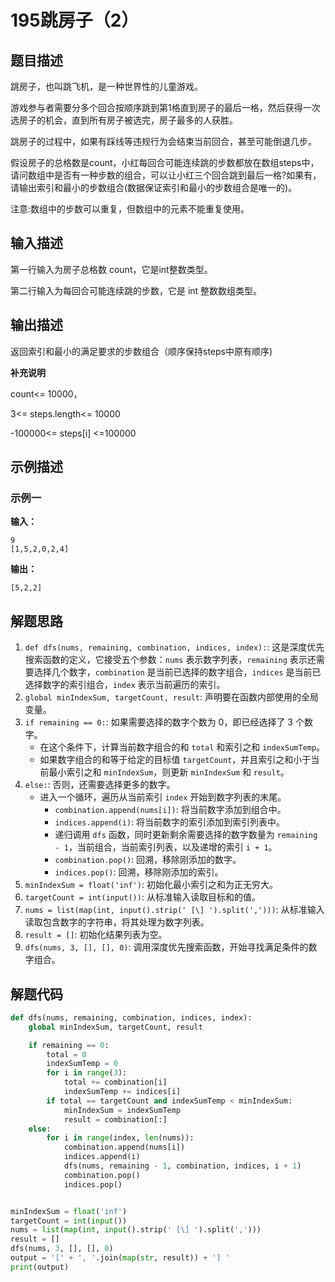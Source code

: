 # 195跳房子（2）

## 题目描述

跳房子，也叫跳飞机，是一种世界性的儿童游戏。

游戏参与者需要分多个回合按顺序跳到第1格直到房子的最后一格，然后获得一次选房子的机会，直到所有房子被选完，房子最多的人获胜。

跳房子的过程中，如果有踩线等违规行为会结束当前回合，甚至可能倒退几步。

假设房子的总格数是count，小红每回合可能连续跳的步数都放在数组steps中，请问数组中是否有一种步数的组合，可以让小红三个回合跳到最后一格?如果有，请输出索引和最小的步数组合(数据保证索引和最小的步数组合是唯一的)。

注意:数组中的步数可以重复，但数组中的元素不能重复使用。

## 输入描述

第一行输入为房子总格数 count，它是int整数类型。

第二行输入为每回合可能连续跳的步数，它是 int 整数数组类型。

## 输出描述

返回索引和最小的满足要求的步数组合（顺序保持steps中原有顺序)

**补充说明**

count<= 10000，

3<= steps.length<= 10000

-100000<= steps[i] <=100000

## 示例描述

### 示例一

**输入：**

```shell
9
[1,5,2,0,2,4]
```

**输出：**

```shell
[5,2,2]
```

## 解题思路

1. `def dfs(nums, remaining, combination, indices, index):`: 这是深度优先搜索函数的定义，它接受五个参数：`nums` 表示数字列表，`remaining` 表示还需要选择几个数字，`combination` 是当前已选择的数字组合，`indices` 是当前已选择数字的索引组合，`index` 表示当前遍历的索引。
2. `global minIndexSum, targetCount, result`: 声明要在函数内部使用的全局变量。
3. `if remaining == 0:`: 如果需要选择的数字个数为 0，即已经选择了 3 个数字。
   - 在这个条件下，计算当前数字组合的和 `total` 和索引之和 `indexSumTemp`。
   - 如果数字组合的和等于给定的目标值 `targetCount`，并且索引之和小于当前最小索引之和 `minIndexSum`，则更新 `minIndexSum` 和 `result`。
4. `else:`: 否则，还需要选择更多的数字。
   - 进入一个循环，遍历从当前索引 `index` 开始到数字列表的末尾。
     - `combination.append(nums[i])`: 将当前数字添加到组合中。
     - `indices.append(i)`: 将当前数字的索引添加到索引列表中。
     - 递归调用 `dfs` 函数，同时更新剩余需要选择的数字数量为 `remaining - 1`，当前组合，当前索引列表，以及递增的索引 `i + 1`。
     - `combination.pop()`: 回溯，移除刚添加的数字。
     - `indices.pop()`: 回溯，移除刚添加的索引。
5. `minIndexSum = float('inf')`: 初始化最小索引之和为正无穷大。
6. `targetCount = int(input())`: 从标准输入读取目标和的值。
7. `nums = list(map(int, input().strip(' [\] ').split(',')))`: 从标准输入读取包含数字的字符串，将其处理为数字列表。
8. `result = []`: 初始化结果列表为空。
9. `dfs(nums, 3, [], [], 0)`: 调用深度优先搜索函数，开始寻找满足条件的数字组合。

## 解题代码

```python
def dfs(nums, remaining, combination, indices, index):
    global minIndexSum, targetCount, result

    if remaining == 0:
        total = 0
        indexSumTemp = 0
        for i in range(3):
            total += combination[i]
            indexSumTemp += indices[i]
        if total == targetCount and indexSumTemp < minIndexSum:
            minIndexSum = indexSumTemp
            result = combination[:]
    else:
        for i in range(index, len(nums)):
            combination.append(nums[i])
            indices.append(i)
            dfs(nums, remaining - 1, combination, indices, i + 1)
            combination.pop()
            indices.pop()


minIndexSum = float('inf')
targetCount = int(input())
nums = list(map(int, input().strip(' [\] ').split(',')))
result = []
dfs(nums, 3, [], [], 0)
output = '[' + ', '.join(map(str, result)) + '] '
print(output)
```

